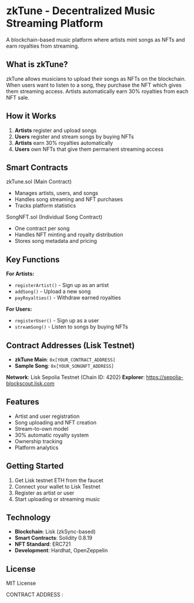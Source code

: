 # zkTune - Decentralized Music Streaming Platform

A blockchain-based music platform where artists mint songs as NFTs and earn royalties from streaming.

## What is zkTune?

zkTune allows musicians to upload their songs as NFTs on the blockchain. When users want to listen to a song, they purchase the NFT which gives them streaming access. Artists automatically earn 30% royalties from each NFT sale.

## How it Works

1. **Artists** register and upload songs
2. **Users** register and stream songs by buying NFTs
3. **Artists** earn 30% royalties automatically
4. **Users** own NFTs that give them permanent streaming access

## Smart Contracts

zkTune.sol (Main Contract)
- Manages artists, users, and songs
- Handles song streaming and NFT purchases
- Tracks platform statistics

SongNFT.sol (Individual Song Contract)
- One contract per song
- Handles NFT minting and royalty distribution
- Stores song metadata and pricing

## Key Functions

**For Artists:**
- `registerArtist()` - Sign up as an artist
- `addSong()` - Upload a new song
- `payRoyalties()` - Withdraw earned royalties

**For Users:**
- `registerUser()` - Sign up as a user
- `streamSong()` - Listen to songs by buying NFTs

## Contract Addresses (Lisk Testnet)

- **zkTune Main**: `0x[YOUR_CONTRACT_ADDRESS]`
- **Sample Song**: `0x[YOUR_SONGNFT_ADDRESS]`

**Network**: Lisk Sepolia Testnet (Chain ID: 4202)
**Explorer**: https://sepolia-blockscout.lisk.com

## Features

- Artist and user registration
- Song uploading and NFT creation
- Stream-to-own model
- 30% automatic royalty system
- Ownership tracking
- Platform analytics

## Getting Started

1. Get Lisk testnet ETH from the faucet
2. Connect your wallet to Lisk Testnet
3. Register as artist or user
4. Start uploading or streaming music

## Technology

- **Blockchain**: Lisk (zkSync-based)
- **Smart Contracts**: Solidity 0.8.19
- **NFT Standard**: ERC721
- **Development**: Hardhat, OpenZeppelin

## License

MIT License

CONTRACT ADDRESS : 
